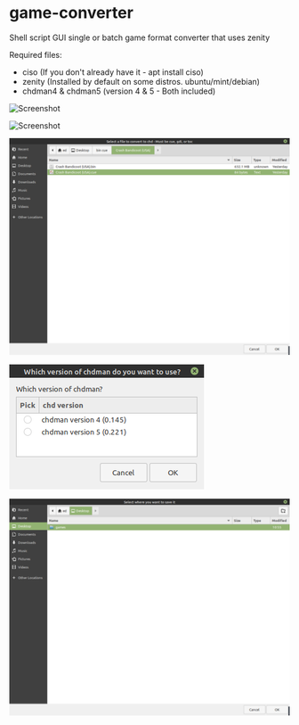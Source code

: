 # game-converter
Shell script GUI single or batch game format converter that uses zenity

Required files:

* ciso (If you don't already have it - apt install ciso)
* zenity (Installed by default on some distros. ubuntu/mint/debian)
* chdman4 & chdman5 (version 4 & 5 - Both included)

![Screenshot](https://github.com/Justme488/game-converter/blob/master/screenshots/gc1.png)

![Screenshot](https://github.com/Justme488/game-converter/blob/master/screenshots/gc2.png)

![Screenshot](https://github.com/Justme488/game-converter/blob/master/screenshots/gc3.png)

![Screenshot](https://github.com/Justme488/game-converter/blob/master/screenshots/gc4.png)

![Screenshot](https://github.com/Justme488/game-converter/blob/master/screenshots/gc5.png)
